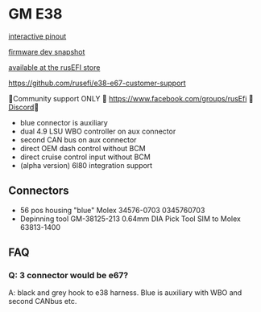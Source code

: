# GM E38

[interactive pinout](https://rusefi.com/docs/pinouts/GM-E38/)

[firmware dev snapshot](https://rusefi.com/fw-private/rusefi_bundle_pnp-e38_obfuscated_public.zip)

[available at the rusEFI store](https://www.shop.rusefi.com/shop/p/pnp-e38)

https://github.com/rusefi/e38-e67-customer-support

🔴Community support ONLY 🔴 https://www.facebook.com/groups/rusEfi 🔴 [Discord](https://github.com/rusefi/rusefi/wiki/Discord)🔴

* blue connector is auxiliary
* dual 4.9 LSU WBO controller on aux connector
* second CAN bus on aux connector
* direct OEM dash control without BCM
* direct cruise control input without BCM
* (alpha version) 6l80 integration support

## Connectors

* 56 pos housing "blue" Molex 34576-0703 0345760703
* Depinning tool GM-38125-213 0.64mm DIA Pick Tool SIM to Molex 63813-1400

## FAQ

### Q: 3 connector would be e67?

A: black and grey hook to e38 harness. Blue is auxiliary with WBO and second CANbus etc.
